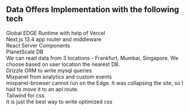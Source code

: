 
## Data Offers Implementation with the following tech

Global EDGE Runtime with help of Vercel <br /> 
Next.js 13.4 app router and middleware <br /> 
React Server Components <br /> 
PlanetScale DB <br /> 
    We can read data from 3 locations - Frankfurt, Mumbai, Singapore. We choose based on user location the nearest DB.<br /> 
Drizzle ORM to write mysql queries <br /> 
Mixpanel from analytics and custom events <br /> 
    mixpanel-browser cannot run on the Edge. It was collapsing the site, so I had to move it to an api route.  <br /> 
Tailwind for css. <br /> 
    It is just the best way to write optimized css

